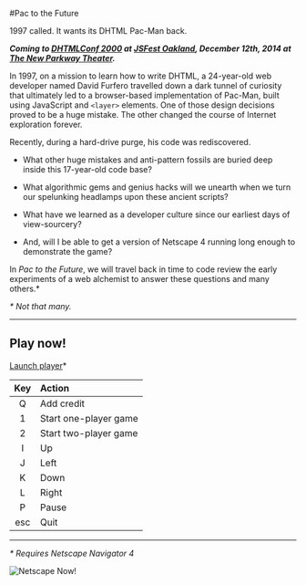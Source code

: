 #Pac to the Future

1997 called. It wants its DHTML Pac-Man back.

***Coming to [DHTMLConf 2000](http://dhtmlconf.com/) at [JSFest Oakland](http://oakland.jsfest.com/), December 12th, 2014 at [The New Parkway Theater](http://thenewparkway.com/wp/).***

In 1997, on a mission to learn how to write DHTML, a 24-year-old web developer named David Furfero travelled down a dark tunnel of curiosity that ultimately led to a browser-based implementation of Pac-Man, built using JavaScript and `<layer>` elements. One of those design decisions proved to be a huge mistake. The other changed the course of Internet exploration forever.

Recently, during a hard-drive purge, his code was rediscovered.

* What other huge mistakes and anti-pattern fossils are buried deep inside this 17-year-old code base?

* What algorithmic gems and genius hacks will we unearth when we turn our spelunking headlamps upon these ancient scripts?

* What have we learned as a developer culture since our earliest days of view-sourcery?

* And, will I be able to get a version of Netscape 4 running long enough to demonstrate the game?

In *Pac to the Future*, we will travel back in time to code review the early experiments of a web alchemist to answer these questions and many others.*

*\* Not that many.*

---

## Play now!

[Launch player](http://furf.github.io/pac-to-the-future/play.html)*

 Key | Action
:---:|:-----------------------
  Q  | Add credit
  1  | Start one-player game
  2  | Start two-player game
  I  | Up
  J  | Left
  K  | Down
  L  | Right
  P  | Pause
 esc | Quit

---

*\* Requires Netscape Navigator 4*

![Netscape Now!](https://www.accessfcu.org/onlineserv/HB/images/netscape.gif)
